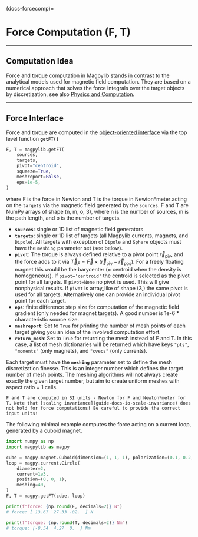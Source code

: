 (docs-forcecomp)=
# Force Computation (F, T)

-------------------------------------
## Computation Idea

Force and torque computation in Magpylib stands in contrast to the analytical models used for magnetic field computation. They are based on a numerical approach that solves the force integrals over the target objects by discretization, see also [Physics and Computation](guide-physics-force-computation).

-------------------------------------
## Force Interface

Force and torque are computed in the [object-oriented interface](docs-fieldcomp-oo) via the top level function **`getFT()`**

```python
F, T = magpylib.getFT(
    sources,
    targets,
    pivot="centroid",
    squeeze=True,
    meshreport=False,
    eps=1e-5,
)
```

where F is the force in Newton and T is the torque in Newton*meter acting on the `targets` via the magnetic field generated by the `sources`. F and T are NumPy arrays of shape (n, m, o, 3), where n is the number of sources, m is the path length, and o is the number of targets.

- **`sources`**: single or 1D list of magnetic field generators
- **`targets`**: single or 1D list of targets (all Magpylib currents, magnets, and `Dipole`). All targets with exception of `Dipole` and `Sphere` objects must have the `meshing` parameter set (see below).
- **`pivot`**: The torque is always defined relative to a pivot point $\vec{r}_\text{piv}$, and the force adds to it via $\vec{T}_F = \vec{F} \times (\vec{r}_\text{piv} - \vec{r}_\text{pos})$. For a freely floating magnet this would be the barycenter (= centroid when the density is homogeneous). If `pivot='centroid'` the centroid is selected as the pivot point for all targets. If `pivot=None` no pivot is used. This will give nonphysical results. If `pivot` is array_like of shape (3,) the same pivot is used for all targets. Alternatively one can provide an individual pivot point for each target.
- **`eps`**: finite difference step size for computation of the magnetic field gradient (only needed for magnet targets). A good number is 1e-6 * characteristic source size.
- **`meshreport`**: Set to `True` for printing the number of mesh points of each target giving you an idea of the involved computation effort.
- **`return_mesh`**: Set to `True` for returning the mesh instead of F and T. In this case, a list of mesh dictionaries will be returned which have keys `"pts"`, `"moments"` (only magnets), and `"cvecs"` (only currents).

Each target must have the **`meshing`** parameter set to define the mesh discretization finesse. This is an integer number which defines the target number of mesh points. The meshing algorithms will not always create exactly the given target number, but aim to create uniform meshes with aspect ratio = 1 cells.

```{warning}
F and T are computed in SI units - Newton for F and Newton*meter for T. Note that [scaling invariance](guide-docs-io-scale-invariance) does not hold for force computations! Be careful to provide the correct input units!
```

The following minimal example computes the force acting on a current loop, generated by a cuboid magnet.

```python
import numpy as np
import magpylib as magpy

cube = magpy.magnet.Cuboid(dimension=(1, 1, 1), polarization=(0.1, 0.2, 0.3))
loop = magpy.current.Circle(
    diameter=2,
    current=1e3,
    position=(0, 0, 1),
    meshing=40,
)
F, T = magpy.getFT(cube, loop)

print(f"force: {np.round(F, decimals=2)} N")
# force: [ 13.67  27.33 -82.  ] N

print(f"torque: {np.round(T, decimals=2)} Nm")
# torque: [-8.54  4.27  0.  ] Nm
```
